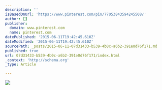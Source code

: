 ```yaml
---
description: ''
isBasedOnUrl: 'https://www.pinterest.com/pin/77053843594245508/'
author: []
publisher:
  domain: www.pinterest.com
  name: pinterest.com
datePublished: '2015-06-11T19:42:45.610Z'
dateModified: '2015-06-11T19:42:45.610Z'
sourcePath: _posts/2015-06-11-07d31433-b539-4b0c-a6b2-391e0d76f171.md
published: true
url: 07d31433-b539-4b0c-a6b2-391e0d76f171/index.html
_context: 'http://schema.org'
_type: Article

---
```

![](https://s-media-cache-ak0.pinimg.com/736x/a5/68/70/a56870306c2754d540f4e42ddf2fc661.jpg)